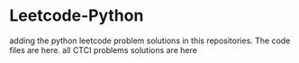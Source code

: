 # Leetcode-Python
adding the python leetcode problem solutions in this repositories. 
The code files are here.
all CTCI problems solutions are here












































































































































































































































































































































































































































































































































































































































































































































































































































































































































































































































































































































































































































































